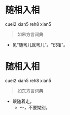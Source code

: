 # 随相入相
cuei2 xian5 reh8 xian5
> 如皋方言词典
- 见“随弯儿就弯儿”。“识相”。

# 随相入相
cuei2 xian5 reh8 xian5
> 如东方言词典
- 跟随着走。
  - ～，不要拗别。

